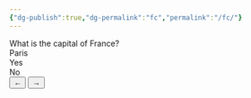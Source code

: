 ```yaml
---
{"dg-publish":true,"dg-permalink":"fc","permalink":"/fc/"}
---
```


<div class="flashcard-container">
  <div class="flashcard" tabindex="0">
    <div class="flashcard-question">What is the capital of France?</div>
    <div class="flashcard-answer">Paris</div>
    <div class="flashcard-question">Yes</div>
    <div class="flashcard-answer">No</div>
  </div>
  <!-- Repeat .flashcard for each card, or use JS to swap content -->
  <button class="flashcard-prev">&#8592;</button>
  <button class="flashcard-next">&#8594;</button>
</div>